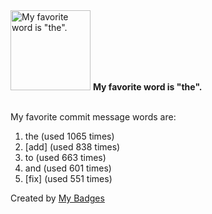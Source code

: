 <img src="https://my-badges.github.io/my-badges/favorite-word.png" alt="My favorite word is &quot;the&quot;." title="My favorite word is &quot;the&quot;." width="128">
<strong>My favorite word is &quot;the&quot;.</strong>
<br><br>

My favorite commit message words are:

1. the (used 1065 times)
2. [add] (used 838 times)
3. to (used 663 times)
4. and (used 601 times)
5. [fix] (used 551 times)


Created by <a href="https://github.com/my-badges/my-badges">My Badges</a>